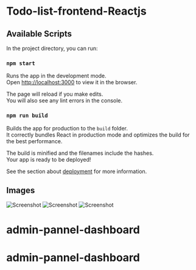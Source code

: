 # Todo-list-frontend-Reactjs


## Available Scripts

In the project directory, you can run:

### `npm start`

Runs the app in the development mode.<br />
Open [http://localhost:3000](http://localhost:3000) to view it in the browser.

The page will reload if you make edits.<br />
You will also see any lint errors in the console.

### `npm run build`

Builds the app for production to the `build` folder.<br />
It correctly bundles React in production mode and optimizes the build for the best performance.

The build is minified and the filenames include the hashes.<br />
Your app is ready to be deployed!

See the section about [deployment](https://facebook.github.io/create-react-app/docs/deployment) for more information.

## Images
![Screenshot](https://storage.googleapis.com/chatgen-static-files/attachment-files/65e46982-2762-4f4f-bebc-1329040128eb1575626560100.png)
![Screenshot](https://storage.googleapis.com/chatgen-static-files/attachment-files/22701bc4-a3d8-437c-98c2-b7795ce243371575626551683.png)
![Screenshot](https://storage.googleapis.com/chatgen-static-files/attachment-files/802ed15f-6ab9-49e0-963f-e78fc761287e1575626467866.png)
# admin-pannel-dashboard
# admin-pannel-dashboard
